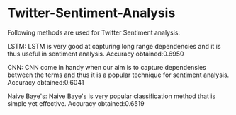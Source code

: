 # Twitter-Sentiment-Analysis
Following methods are used for Twitter Sentiment analysis:

LSTM:
LSTM is very good at capturing long range dependencies and it is thus useful in sentiment analysis.
Accuracy obtained:0.6950

CNN:
CNN come in handy when our aim is to capture dependensies between the terms and thus it is a popular technique for sentiment analysis.
Accuracy obtained:0.6041

Naive Baye's:
Naive Baye's is very popular classification method that is simple yet effective.
Accuracy obtained:0.6519
